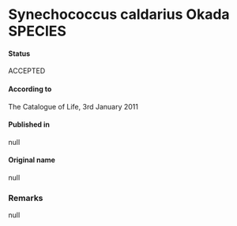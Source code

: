 # Synechococcus caldarius Okada SPECIES

#### Status
ACCEPTED

#### According to
The Catalogue of Life, 3rd January 2011

#### Published in
null

#### Original name
null

### Remarks
null